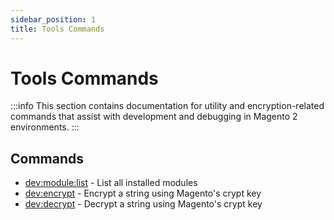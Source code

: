 ```yaml
---
sidebar_position: 1
title: Tools Commands
---
```


# Tools Commands

:::info
This section contains documentation for utility and encryption-related commands that assist with development and debugging in Magento 2 environments.
:::

## Commands

- [dev:module:list](./dev-module-list.md) - List all installed modules
- [dev:encrypt](./dev-encrypt.md) - Encrypt a string using Magento's crypt key
- [dev:decrypt](./dev-decrypt.md) - Decrypt a string using Magento's crypt key
